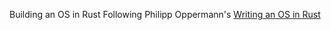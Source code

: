 Building an OS in Rust Following Philipp Oppermann's [Writing an OS in Rust](https://os.phil-opp.com/)